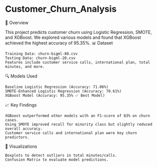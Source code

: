 # Customer_Churn_Analysis

🚀 Overview

This project predicts customer churn using Logistic Regression, SMOTE, and XGBoost. We explored various models and found that XGBoost achieved the highest accuracy of 95.35%.
📊 Dataset

    Training Data: churn-bigml-80.csv
    Testing Data: churn-bigml-20.csv
    Features include customer service calls, international plan, total minutes, and more.

🔍 Models Used

    Baseline Logistic Regression (Accuracy: 71.06%)
    SMOTE-Enhanced Logistic Regression (Accuracy: 70.61%)
    XGBoost Model (Accuracy: 95.35% ✅ Best Model)

📈 Key Findings

    XGBoost outperformed other models with an F1-score of 83% on churn cases.
    Using SMOTE improved recall for minority class but slightly reduced overall accuracy.
    Customer service calls and international plan were key churn predictors.

📌 Visualizations

    Boxplots to detect outliers in total minutes/calls.
    Confusion Matrix to evaluate model predictions.
